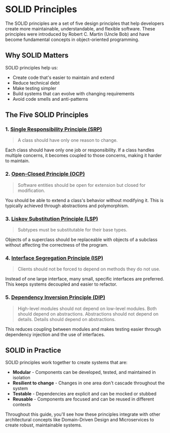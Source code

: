 # SOLID Principles

The SOLID principles are a set of five design principles that help developers create more maintainable, understandable, and flexible software. These principles were introduced by Robert C. Martin (Uncle Bob) and have become fundamental concepts in object-oriented programming.

## Why SOLID Matters

SOLID principles help us:

- Create code that's easier to maintain and extend
- Reduce technical debt
- Make testing simpler
- Build systems that can evolve with changing requirements
- Avoid code smells and anti-patterns

## The Five SOLID Principles

### 1. [Single Responsibility Principle (SRP)](single-responsibility.md)

> A class should have only one reason to change.

Each class should have only one job or responsibility. If a class handles multiple concerns, it becomes coupled to those concerns, making it harder to maintain.

### 2. [Open-Closed Principle (OCP)](open-closed.md)

> Software entities should be open for extension but closed for modification.

You should be able to extend a class's behavior without modifying it. This is typically achieved through abstractions and polymorphism.

### 3. [Liskov Substitution Principle (LSP)](liskov-substitution.md)

> Subtypes must be substitutable for their base types.

Objects of a superclass should be replaceable with objects of a subclass without affecting the correctness of the program.

### 4. [Interface Segregation Principle (ISP)](interface-segregation.md)

> Clients should not be forced to depend on methods they do not use.

Instead of one large interface, many small, specific interfaces are preferred. This keeps systems decoupled and easier to refactor.

### 5. [Dependency Inversion Principle (DIP)](dependency-inversion.md)

> High-level modules should not depend on low-level modules. Both should depend on abstractions.
> Abstractions should not depend on details. Details should depend on abstractions.

This reduces coupling between modules and makes testing easier through dependency injection and the use of interfaces.

## SOLID in Practice

SOLID principles work together to create systems that are:

- **Modular** - Components can be developed, tested, and maintained in isolation
- **Resilient to change** - Changes in one area don't cascade throughout the system
- **Testable** - Dependencies are explicit and can be mocked or stubbed
- **Reusable** - Components are focused and can be reused in different contexts

Throughout this guide, you'll see how these principles integrate with other architectural concepts like Domain-Driven Design and Microservices to create robust, maintainable systems. 